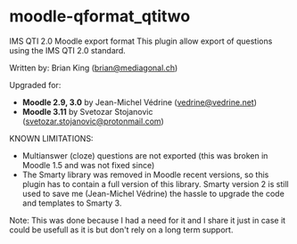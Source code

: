 moodle-qformat_qtitwo
========================

IMS QTI 2.0 Moodle export format
This plugin allow export of questions using the IMS QTI 2.0 standard.

Written by: Brian King (brian@mediagonal.ch)

Upgraded for: 
- **Moodle 2.9, 3.0** by Jean-Michel Védrine (vedrine@vedrine.net)
- **Moodle 3.11** by Svetozar Stojanovic (svetozar.stojanovic@protonmail.com)

KNOWN LIMITATIONS:
* Multianswer (cloze) questions are not exported (this was broken in Moodle 1.5 and was not fixed since)
* The Smarty library was removed in Moodle recent versions, so this plugin has to contain a full version of this library. Smarty version 2 is still used to save me (Jean-Michel Védrine) the hassle to upgrade the code and templates to Smarty 3.

Note: This was done because I had a need for it and I share it just in case it could be usefull as it is but don't rely on a long term support.
